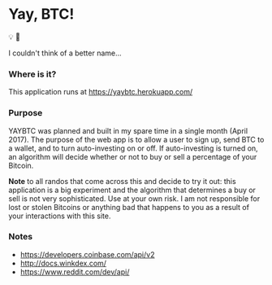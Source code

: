 # Yay, BTC!

💡
🤔

I couldn't think of a better name...

### Where is it?

This application runs at https://yaybtc.herokuapp.com/

### Purpose

YAYBTC was planned and built in my spare time in a single month (April 2017). The purpose of the web app is to allow a user to sign up, send BTC to a wallet, and to turn auto-investing on or off. If auto-investing is turned on, an algorithm will decide whether or not to buy or sell a percentage of your Bitcoin.

**Note** to all randos that come across this and decide to try it out: this application is a big experiment and the algorithm that determines a buy or sell is not very sophisticated. Use at your own risk. I am not responsible for lost or stolen Bitcoins or anything bad that happens to you as a result of your interactions with this site.

### Notes

* https://developers.coinbase.com/api/v2
* http://docs.winkdex.com/
* https://www.reddit.com/dev/api/

